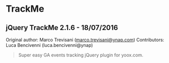 # TrackMe
jQuery TrackMe 2.1.6 - 18/07/2016
--------------------------------
Original author: Marco Trevisani (marco.trevisani@ynap.com)
Contributors: Luca Bencivenni (luca.bencivenni@ynap)

> Super easy GA events tracking jQuery plugin for yoox.com.
